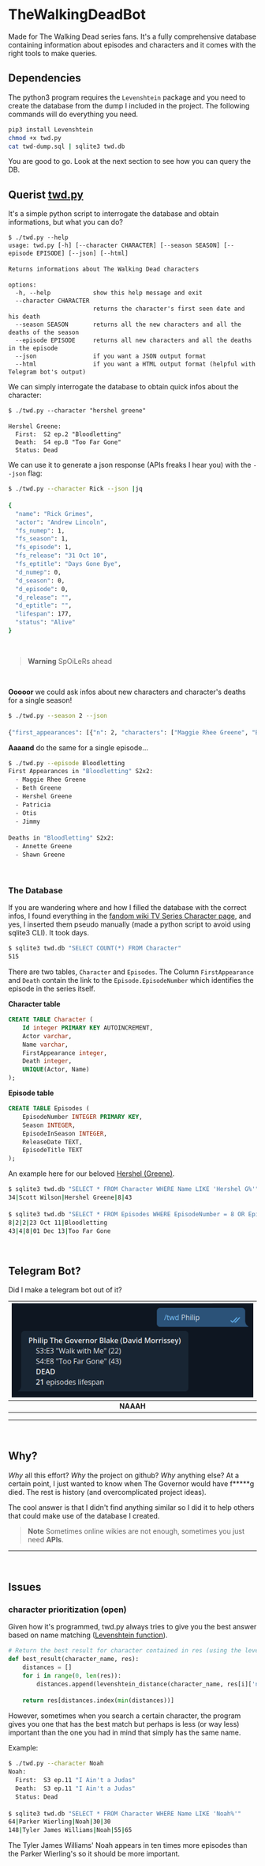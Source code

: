 # TheWalkingDeadBot

Made for The Walking Dead series fans.
It's a fully comprehensive database containing information about episodes and characters and it comes with the right tools to make queries.

## Dependencies

The python3 program requires the `Levenshtein` package and you need to create the database from the dump I included in the project. The following commands will do everything you need.

```bash
pip3 install Levenshtein
chmod +x twd.py
cat twd-dump.sql | sqlite3 twd.db
```
You are good to go. Look at the next section to see how you can query the DB.


## Querist [twd.py](/twd.py)

It's a simple python script to interrogate the database and obtain informations, but what you can do?

```
$ ./twd.py --help
usage: twd.py [-h] [--character CHARACTER] [--season SEASON] [--episode EPISODE] [--json] [--html]

Returns informations about The Walking Dead characters

options:
  -h, --help            show this help message and exit
  --character CHARACTER
                        returns the character's first seen date and his death
  --season SEASON       returns all the new characters and all the deaths of the season
  --episode EPISODE     returns all new characters and all the deaths in the episode
  --json                if you want a JSON output format
  --html                if you want a HTML output format (helpful with Telegram bot's output)
```

We can simply interrogate the database to obtain quick infos about the character:
```
$ ./twd.py --character "hershel greene"

Hershel Greene:
  First:  S2 ep.2 "Bloodletting"
  Death:  S4 ep.8 "Too Far Gone"
  Status: Dead
```

We can use it to generate a json response (APIs freaks I hear you) with the `--json` flag:


```bash
$ ./twd.py --character Rick --json |jq

{
  "name": "Rick Grimes",
  "actor": "Andrew Lincoln",
  "fs_numep": 1,
  "fs_season": 1,
  "fs_episode": 1,
  "fs_release": "31 Oct 10",
  "fs_eptitle": "Days Gone Bye",
  "d_numep": 0,
  "d_season": 0,
  "d_episode": 0,
  "d_release": "",
  "d_eptitle": "",
  "lifespan": 177,
  "status": "Alive"
}
```
<br>

> **Warning**
> SpOiLeRs ahead

<br>

**Ooooor** we could ask infos about new characters and character's deaths for a single season!


```bash
$ ./twd.py --season 2 --json

{"first_appearances": [{"n": 2, "characters": ["Maggie Rhee Greene", "Beth Greene", "Hershel Greene", "Patricia", "Otis", "Jimmy"]}, {"n": 3, "characters": ["Annette Greene", "Shawn Greene"]}, {"n": 8, "characters": ["Tony", "Dave"]}, {"n": 9, "characters": ["Nate", "Randall Culver", "Sean"]}], "deaths": [{"n": 1, "characters": ["Sophia Peletier"]}, {"n": 2, "characters": ["Annette Greene", "Shawn Greene"]}, {"n": 3, "characters": ["Otis"]}, {"n": 8, "characters": ["Tony", "Dave"]}, {"n": 9, "characters": ["Nate", "Sean"]}, {"n": 11, "characters": ["Dale Horvath"]}, {"n": 12, "characters": ["Shane Walsh", "Randall Culver"]}]}
```

**Aaaand** do the same for a single episode...

```bash
$ ./twd.py --episode Bloodletting
First Appearances in "Bloodletting" S2x2:
  - Maggie Rhee Greene
  - Beth Greene
  - Hershel Greene
  - Patricia
  - Otis
  - Jimmy

Deaths in "Bloodletting" S2x2:
  - Annette Greene
  - Shawn Greene
```

<br>

### The Database

If you are wandering where and how I filled the database with the correct infos, I found everything in the [fandom wiki TV Series Character page](https://walkingdead.fandom.com/wiki/TV_Series_Characters), and yes, I inserted them pseudo manually (made a python script to avoid using sqlite3 CLI). It took days.

```bash
$ sqlite3 twd.db "SELECT COUNT(*) FROM Character"
515
```
There are two tables, `Character` and `Episodes`. The Column `FirstAppearance` and `Death` contain the link to the `Episode.EpisodeNumber` which identifies the episode in the series itself.

**Character table**
```sql
CREATE TABLE Character (
    Id integer PRIMARY KEY AUTOINCREMENT,
    Actor varchar,
    Name varchar,
    FirstAppearance integer,
    Death integer,
    UNIQUE(Actor, Name)
);
```


**Episode table**
```sql
CREATE TABLE Episodes (
    EpisodeNumber INTEGER PRIMARY KEY,
    Season INTEGER,
    EpisodeInSeason INTEGER,
    ReleaseDate TEXT,
    EpisodeTitle TEXT
);
```

An example here for our beloved [Hershel (Greene)](https://walkingdead.fandom.com/wiki/Hershel_Greene_(TV_Series)).

```bash
$ sqlite3 twd.db "SELECT * FROM Character WHERE Name LIKE 'Hershel G%'"
34|Scott Wilson|Hershel Greene|8|43

$ sqlite3 twd.db "SELECT * FROM Episodes WHERE EpisodeNumber = 8 OR EpisodeNumber = 43"
8|2|2|23 Oct 11|Bloodletting
43|4|8|01 Dec 13|Too Far Gone
```

<br>

## Telegram Bot?

Did I make a telegram bot out of it?

| ![Naaah](img/telegrambot.png) |
|:--:|
| <b>NAAAH</b> |


---

<br>

## Why?

_Why_ all this effort? _Why_ the project on github? _Why_ anything else?
At a certain point, I just wanted to know when The Governor would have f*\****g died. The rest is history (and overcomplicated project ideas).

The cool answer is that I didn't find anything similar so I did it to help others that could make use of the database I created.

> **Note**
> Sometimes online wikies are not enough, sometimes you just need **APIs**.

---

<br>

## Issues

### character prioritization (open)
Given how it's programmed, twd.py always tries to give you the best answer based on name matching ([Levenshtein function](https://maxbachmann.github.io/Levenshtein/levenshtein.html)). 

```python
# Return the best result for character contained in res (using the levenshtein function above)
def best_result(character_name, res):
	distances = []
	for i in range(0, len(res)):
		distances.append(levenshtein_distance(character_name, res[i]['name']))

	return res[distances.index(min(distances))]
```

However, sometimes when you search a certain character, the program gives you one that has the best match but perhaps is less (or way less) important than the one you had in mind that simply has the same name.

Example:

```bash
$ ./twd.py --character Noah
Noah:
  First:  S3 ep.11 "I Ain't a Judas"
  Death:  S3 ep.11 "I Ain't a Judas"
  Status: Dead

$ sqlite3 twd.db "SELECT * FROM Character WHERE Name LIKE 'Noah%'"
64|Parker Wierling|Noah|30|30
148|Tyler James Williams|Noah|55|65
```

The Tyler James Williams' Noah appears in ten times more episodes than the Parker Wierling's so it should be more important.